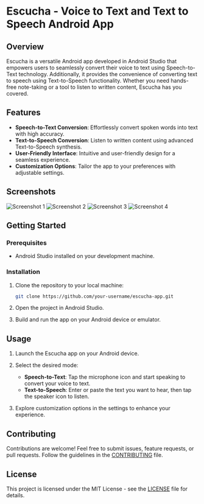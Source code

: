 # Escucha - Voice to Text and Text to Speech Android App

## Overview

Escucha is a versatile Android app developed in Android Studio that empowers users to seamlessly convert their voice to text using Speech-to-Text technology. Additionally, it provides the convenience of converting text to speech using Text-to-Speech functionality. Whether you need hands-free note-taking or a tool to listen to written content, Escucha has you covered.

## Features

- **Speech-to-Text Conversion**: Effortlessly convert spoken words into text with high accuracy.
- **Text-to-Speech Conversion**: Listen to written content using advanced Text-to-Speech synthesis.
- **User-Friendly Interface**: Intuitive and user-friendly design for a seamless experience.
- **Customization Options**: Tailor the app to your preferences with adjustable settings.

## Screenshots

![Screenshot 1](/Screenshots/Screenshot1.jpg)
![Screenshot 2](/Screenshots/Screenshot2.jpg)
![Screenshot 3](/Screenshots/Screenshot3.jpg)
![Screenshot 4](/Screenshots/Screenshot4.jpg)

## Getting Started

### Prerequisites

- Android Studio installed on your development machine.

### Installation

1. Clone the repository to your local machine:

   ```bash
   git clone https://github.com/your-username/escucha-app.git
   ```

2. Open the project in Android Studio.

3. Build and run the app on your Android device or emulator.

## Usage

1. Launch the Escucha app on your Android device.

2. Select the desired mode:
   - **Speech-to-Text**: Tap the microphone icon and start speaking to convert your voice to text.
   - **Text-to-Speech**: Enter or paste the text you want to hear, then tap the speaker icon to listen.

3. Explore customization options in the settings to enhance your experience.

## Contributing

Contributions are welcome! Feel free to submit issues, feature requests, or pull requests. Follow the guidelines in the [CONTRIBUTING](CONTRIBUTING.md) file.

## License

This project is licensed under the MIT License - see the [LICENSE](LICENSE) file for details.
